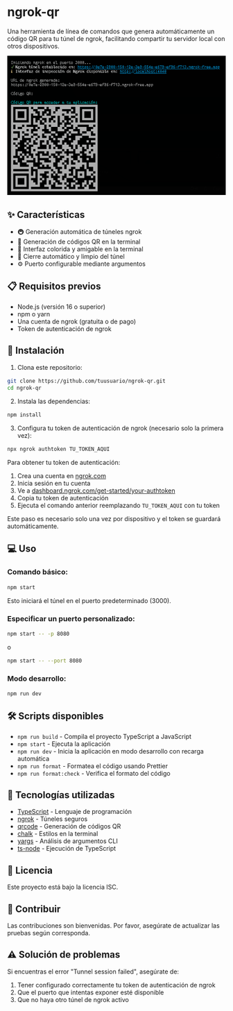 # ngrok-qr

Una herramienta de línea de comandos que genera automáticamente un código QR para tu túnel de ngrok, facilitando compartir tu servidor local con otros dispositivos.

![Demo de ngrok-qr](./ngrok_qr.png)

## ✨ Características

- 🚇 Generación automática de túneles ngrok
- 📱 Generación de códigos QR en la terminal
- 🎨 Interfaz colorida y amigable en la terminal
- 🔄 Cierre automático y limpio del túnel
- ⚙️ Puerto configurable mediante argumentos

## 📋 Requisitos previos

- Node.js (versión 16 o superior)
- npm o yarn
- Una cuenta de ngrok (gratuita o de pago)
- Token de autenticación de ngrok

## 🚀 Instalación

1. Clona este repositorio:

```bash
git clone https://github.com/tuusuario/ngrok-qr.git
cd ngrok-qr
```

2. Instala las dependencias:

```bash
npm install
```

3. Configura tu token de autenticación de ngrok (necesario solo la primera vez):

```bash
npx ngrok authtoken TU_TOKEN_AQUI
```

Para obtener tu token de autenticación:

1. Crea una cuenta en [ngrok.com](https://ngrok.com)
2. Inicia sesión en tu cuenta
3. Ve a [dashboard.ngrok.com/get-started/your-authtoken](https://dashboard.ngrok.com/get-started/your-authtoken)
4. Copia tu token de autenticación
5. Ejecuta el comando anterior reemplazando `TU_TOKEN_AQUI` con tu token

Este paso es necesario solo una vez por dispositivo y el token se guardará automáticamente.

## 💻 Uso

### Comando básico:

```bash
npm start
```

Esto iniciará el túnel en el puerto predeterminado (3000).

### Especificar un puerto personalizado:

```bash
npm start -- -p 8080
```

o

```bash
npm start -- --port 8080
```

### Modo desarrollo:

```bash
npm run dev
```

## 🛠️ Scripts disponibles

- `npm run build` - Compila el proyecto TypeScript a JavaScript
- `npm start` - Ejecuta la aplicación
- `npm run dev` - Inicia la aplicación en modo desarrollo con recarga automática
- `npm run format` - Formatea el código usando Prettier
- `npm run format:check` - Verifica el formato del código

## 🔧 Tecnologías utilizadas

- [TypeScript](https://www.typescriptlang.org/) - Lenguaje de programación
- [ngrok](https://ngrok.com/) - Túneles seguros
- [qrcode](https://www.npmjs.com/package/qrcode) - Generación de códigos QR
- [chalk](https://www.npmjs.com/package/chalk) - Estilos en la terminal
- [yargs](https://www.npmjs.com/package/yargs) - Análisis de argumentos CLI
- [ts-node](https://www.npmjs.com/package/ts-node) - Ejecución de TypeScript

## 📝 Licencia

Este proyecto está bajo la licencia ISC.

## 🤝 Contribuir

Las contribuciones son bienvenidas. Por favor, asegúrate de actualizar las pruebas según corresponda.

## ⚠️ Solución de problemas

Si encuentras el error "Tunnel session failed", asegúrate de:

1. Tener configurado correctamente tu token de autenticación de ngrok
2. Que el puerto que intentas exponer esté disponible
3. Que no haya otro túnel de ngrok activo
